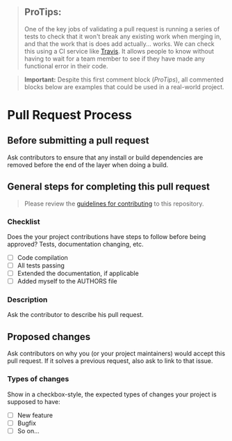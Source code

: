 > ## ProTips:
> 
> One of the key jobs of validating a pull request is running a series of tests to check that it won't break any existing work when merging in, and that the work that is does add actually... works. We can check this using a CI service like [Travis](https://travis-ci.org/getting_started). It allows people to know without having to wait for a team member to see if they have made any functional error in their code.

> **Important:** Despite this first comment block (_ProTips_), all commented blocks below are examples that could be used in a real-world project.

# Pull Request Process

## Before submitting a pull request

Ask contributors to ensure that any install or build dependencies are removed before the end of the layer when doing a build.

## General steps for completing this pull request

> Please review the [guidelines for contributing](CONTRIBUTING.md) to this repository.

### Checklist

Does the your project contributions have steps to follow before being approved? Tests, documentation changing, etc. 

- [ ] Code compilation
- [ ] All tests passing
- [ ] Extended the documentation, if applicable
- [ ] Added myself to the AUTHORS file

### Description

Ask the contributor to describe his pull request.

## Proposed changes

Ask contributors on why you (or your project maintainers) would accept this pull request. If it solves a previous request, also ask to link to that issue.

### Types of changes

Show in a checkbox-style, the expected types of changes your project is supposed to have: 

- [ ] New feature 
- [ ] Bugfix
- [ ] So on...